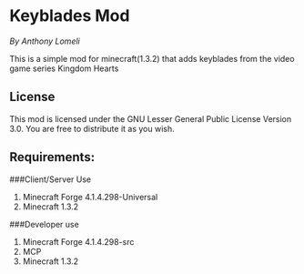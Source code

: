 Keyblades Mod
=============
_By Anthony Lomeli_

This is a simple mod for minecraft(1.3.2) that adds keyblades from the video game series Kingdom Hearts

## License

This mod is licensed under the GNU Lesser General Public License Version 3.0. You are free to distribute it as you wish.

## Requirements:

###Client/Server Use
1. Minecraft Forge 4.1.4.298-Universal
2. Minecraft 1.3.2

###Developer use
1. Minecraft Forge 4.1.4.298-src
2. MCP
3. Minecraft 1.3.2